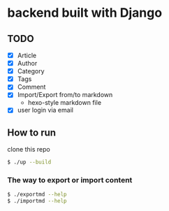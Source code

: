 
# backend built with Django

## TODO
- [x] Article
- [x] Author
- [x] Category
- [x] Tags
- [x] Comment
- [x] Import/Export from/to markdown
  - hexo-style markdown file
- [x] user login via email

## How to run
clone this repo
```bash
$ ./up --build
```

### The way to export or import content

```bash
$ ./exportmd --help
$ ./importmd --help
```
